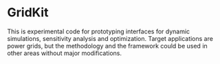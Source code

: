 # GridKit

This is experimental code for prototyping interfaces for dynamic 
simulations, sensitivity analysis and optimization. Target applications 
are power grids, but the methodology and the framework could be used 
in other areas without major modifications. 
